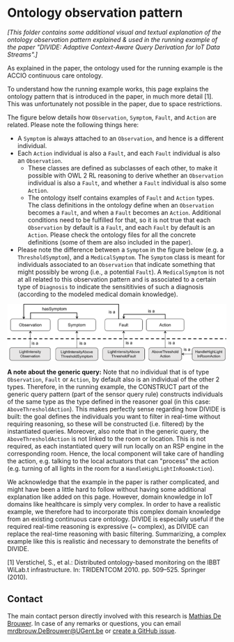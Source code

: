 # Ontology observation pattern

*\[This folder contains some additional visual and textual explanation of the ontology observation pattern explained & used in the running example of the paper "DIVIDE: Adaptive Context-Aware Query Derivation for IoT Data Streams".\]*


As explained in the paper, the ontology used for the running example is the ACCIO continuous care ontology.

To understand how the running example works, this page explains the ontology pattern that is introduced in the paper, in much more detail [1]. This was unfortunately not possible in the paper, due to space restrictions.

The figure below details how `Observation`, `Symptom`, `Fault`, and `Action` are related. Please note the following things here:
- A `Symptom` is always attached to an `Observation`, and hence is a different individual.
- Each `Action` individual is also a `Fault`, and each `Fault` individual is also an `Observation`.
  - These classes are defined as subclasses of each other, to make it possible with OWL 2 RL reasoning to derive whether an `Observation` individual is also a `Fault`, and whether a `Fault` individual is also some `Action`.
  - The ontology itself contains examples of `Fault` and `Action` types. The class definitions in the ontology define when an `Observation` becomes a `Fault`, and when a `Fault` becomes an `Action`. Additional conditions need to be fulfilled for that, so it is not true that each `Observation` by default is a `Fault`, and each `Fault` by default is an `Action`. Please check the ontology files for all the concrete definitions (some of them are also included in the paper).
- Please note the difference between a `Symptom` in the figure below (e.g. a `ThresholdSymptom`), and a `MedicalSymptom`. The `Symptom` class is meant for individuals associated to an `Observation` that indicate something that might possibly be wrong (i.e., a potential `Fault`). A `MedicalSymptom` is not at all related to this observation pattern and is associated to a certain type of `Diagnosis` to indicate the sensititivies of such a diagnosis (according to the modeled medical domain knowledge).

![observation pattern](observation-pattern.png)

**A note about the generic query:** Note that no individual that is of type `Observation`, `Fault` or `Action`, by default also is an individual of the other 2 types. Therefore, in the running example, the CONSTRUCT part of the generic query pattern (part of the sensor query rule) constructs individuals of the same type as the type defined in the reasoner goal (in this case: `AboveThresholdAction`). This makes perfectly sense regarding how DIVIDE is built: the goal defines the individuals you want to filter in real-time without requiring reasoning, so these will be constructed (i.e. filtered) by the instantiated queries. Moreover, also note that in the generic query, the `AboveThresholdAction` is not linked to the room or location. This is not required, as each instantiated query will run locally on an RSP engine in the corresponding room. Hence, the local component will take care of handling the action, e.g. talking to the local actuators that can "process" the action (e.g. turning of all lights in the room for a `HandleHighLightInRoomAction`).

We acknowledge that the example in the paper is rather complicated, and might have been a little hard to follow without having some additional explanation like added on this page. However, domain knowledge in IoT domains like healthcare is simply very complex. In order to have a realistic example, we therefore had to incorporate this complex domain knowledge from an existing continuous care ontology. DIVIDE is especially useful if the required real-time reasoning is expressive (~ complex), as DIVIDE can replace the real-time reasoning with basic filtering. Summarizing, a complex example like this is realistic ánd necessary to demonstrate the benefits of DIVIDE.

[1] Verstichel, S., et al.: Distributed ontology-based monitoring on the IBBT WiLab.t infrastructure. In: TRIDENTCOM 2010. pp. 509–525. Springer (2010).



## Contact
 
The main contact person directly involved with this research is [Mathias De Brouwer](https://www.linkedin.com/in/mathiasdebrouwer/). In case of any remarks or questions, you can email [mrdbrouw.DeBrouwer@UGent.be](mailto:mrdbrouw.DeBrouwer@UGent.be) or [create a GitHub issue](../../../../issues/new).

